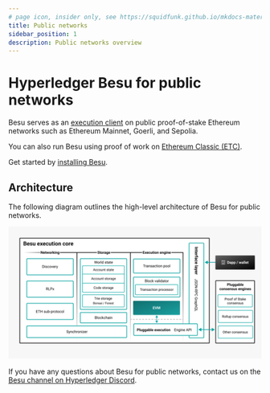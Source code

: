 ```yaml
---
# page icon, insider only, see https://squidfunk.github.io/mkdocs-material/reference/#setting-the-page-icon
title: Public networks
sidebar_position: 1
description: Public networks overview
---
```


# Hyperledger Besu for public networks

Besu serves as an [execution client](concepts/the-merge.md#execution-clients) on public proof-of-stake Ethereum networks such as Ethereum Mainnet, Goerli, and Sepolia.

You can also run Besu using proof of work on [Ethereum Classic (ETC)](how-to/use-pow/mining.md).

Get started by [installing Besu](get-started/install/index.md).

## Architecture

The following diagram outlines the high-level architecture of Besu for public networks.

![Public architecture](../assets/images/public-architecture.jpeg)

If you have any questions about Besu for public networks, contact us on the [Besu channel on Hyperledger Discord](https://discord.gg/hyperledger).
